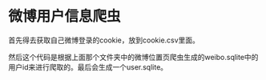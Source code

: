 # 微博用户信息爬虫

首先得去获取自己微博登录的cookie，放到cookie.csv里面。

然后这个代码是根据上面那个文件夹中的微博位置页爬虫生成的weibo.sqlite中的用户id来进行爬取的。最后会生成一个user.sqlite。
